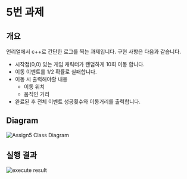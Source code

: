 # 5번 과제
## 개요
언리얼에서 c++로 간단한 로그를 찍는 과제입니다.
구현 사항은 다음과 같습니다.
- 시작점(0,0) 있는 게임 캐릭터가 랜덤하게 10회 이동 합니다.
- 이동 이벤트를 1/2 확률로 실패합니다.
- 이동 시 출력해야할 내용
  - 이동 위치
  - 움직인 거리
- 완료된 후 전체 이벤트 성공횟수와 이동거리를 출력합니다.
## Diagram
![Assign5 Class Diagram](https://github.com/user-attachments/assets/831dd7f9-23d3-4ee8-bb24-e6f7a34519c8)
## 실행 결과
![execute result](https://github.com/user-attachments/assets/3f7e4904-4a6e-4389-bcf1-babed92d9060)
